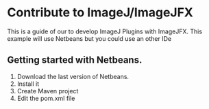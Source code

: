 # Contribute to ImageJ/ImageJFX

This is a guide of our to develop ImageJ Plugins with ImageJFX. This example will use Netbeans but you could use an other IDe

## Getting started with Netbeans.

1. Download the last version of Netbeans.
1. Install it
2. Create Maven project
3. Edit the pom.xml file



~~~java
	
~~~	
